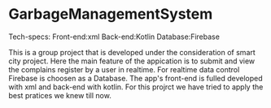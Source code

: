 # GarbageManagementSystem

Tech-specs:
Front-end:xml    Back-end:Kotlin    Database:Firebase


This is a group project that is developed under the consideration of smart city project.
Here the main feature of the appication is to submit and view the complains register by a user in realtime.
For realtime data control Firebase is choosen as a Database.
The app's front-end is fulled developed with xml and back-end with kotlin.
For this projrct we have tried to apply the best pratices we knew till now.
